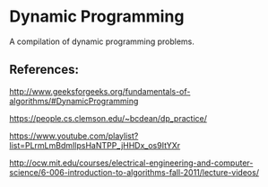 # Dynamic Programming
A compilation of dynamic programming problems.


## References:

http://www.geeksforgeeks.org/fundamentals-of-algorithms/#DynamicProgramming

https://people.cs.clemson.edu/~bcdean/dp_practice/

https://www.youtube.com/playlist?list=PLrmLmBdmIlpsHaNTPP_jHHDx_os9ItYXr

http://ocw.mit.edu/courses/electrical-engineering-and-computer-science/6-006-introduction-to-algorithms-fall-2011/lecture-videos/